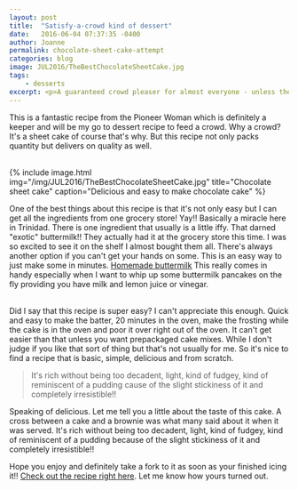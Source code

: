 ```yaml
---
layout: post
title:  "Satisfy-a-crowd kind of dessert"
date:   2016-06-04 07:37:35 -0400
author: Joanne
permalink: chocolate-sheet-cake-attempt
categories: blog
image: JUL2016/TheBestChocolateSheetCake.jpg
tags:
    - desserts
excerpt: <p>A guaranteed crowd pleaser for almost everyone - unless they are gluten and nut intolerant or those rare ones who hate chocolate!?!?!?</p>
---
```



This is a fantastic recipe from the Pioneer Woman which is definitely a keeper and will be my go to dessert recipe to feed a crowd.  Why a crowd? It's a sheet cake of course that's why. But this recipe not only packs quantity but delivers on quality as well.
<br><br>

{% include image.html
            img="/img/JUL2016/TheBestChocolateSheetCake.jpg"
            title="Chocolate sheet cake"
            caption="Delicious and easy to make chocolate cake" %}

One of the best things about this recipe is that it's not only easy but I can get all the ingredients from one grocery store! Yay!! Basically a miracle here in Trinidad. There is one ingredient that usually is a little iffy. That darned "exotic" buttermilk!! They actually had it at the grocery store this time. I was so excited to see it on the shelf I almost bought them all. There's always another option if you can't get your hands on some. This is an easy way to just make some in minutes. [Homemade buttermilk](http://www.foodnetwork.com/recipes/emeril-lagasse/homemade-buttermilk-recipe.html) This really comes in handy especially when I want to whip up some buttermilk pancakes on the fly providing you have milk and lemon juice or vinegar.
<br><br>

Did I say that this recipe is super easy? I can't appreciate this enough. Quick and easy to make the batter, 20 minutes in the oven, make the frosting while the cake is in the oven and poor it over right out of the oven. It can't get easier than that unless you want prepackaged cake mixes. While I don't judge if you like that sort of thing but that's not usually for me. So it's nice to find a recipe that is basic, simple, delicious and from scratch.  


> It's rich without being too decadent, light, kind of fudgey, kind of reminiscent of a pudding cause of the slight stickiness of it and completely irresistible!!


Speaking of delicious. Let me tell you a little about the taste of this cake. A cross between a cake and a brownie was what many said about it when it was served. It's rich without being too decadent, light, kind of fudgey, kind of reminiscent of a pudding because of the slight stickiness of it and completely irresistible!!  

Hope you enjoy and definitely take a fork to it as soon as your finished icing it!! [Check out the recipe right here](http://oliveandmango.com/chocolate-sheet-cake). Let me know how yours turned out.

